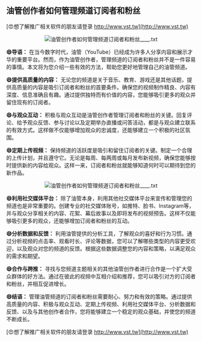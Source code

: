 ## **油管创作者如何管理频道订阅者和粉丝**

[😍想了解推广相关软件的朋友请登录 http://www.vst.tw](http://www.vst.tw)

 <center><img src="https://vst.tw/MP4/tuiguang/png/8.png" alt="油管创作者如何管理频道订阅者和粉丝____.txt"></center>

**😄导语：**
在当今数字时代，油管（YouTube）已经成为许多人分享内容和展示才华的重要平台。然而，作为油管创作者，管理频道的订阅者和粉丝并不是一件容易的事情。本文将为您介绍一些有效的方法，帮助您更好地管理自己的油管频道。

**😄提供高质量的内容：**
无论您的频道是关于音乐、教育、游戏还是其他话题，提供高质量的内容是吸引订阅者和粉丝的首要条件。确保您的视频制作精良、内容有深度、信息准确且有趣。通过提供独特而有价值的内容，您能够吸引更多的观众并留住现有的订阅者。

**😄与观众互动：**
积极与观众互动是油管创作者管理订阅者和粉丝的关键。回复评论、给予观众反馈、参与讨论以及定期举办直播或问答活动，都是与观众建立联系的有效方式。这样做不仅能够增加观众的忠诚度，还能够建立一个积极的社区氛围。

**😄定期上传视频：**
保持频道的活跃度是吸引和留住订阅者的关键。制定一个合理的上传计划，并且遵守它。无论是每周、每两周或每月发布新视频，确保您能够按时提供新的内容给观众。这样一来，订阅者和粉丝就能够知道何时可以期待到您的新作品。

 <center><img src="https://vst.tw/MP4/tuiguang/png/2.png" alt="油管创作者如何管理频道订阅者和粉丝____.txt"></center>

**😄利用社交媒体平台：**
除了油管本身，利用其他社交媒体平台来宣传和管理您的频道也是非常重要的。创建专业的社交媒体账号，如推特、脸书、Instagram等，并与观众分享相关的内容、花絮、幕后故事以及即将发布的视频预告。这样不仅能够吸引更多的观众，还能够增加订阅者和粉丝的互动。

**😄分析数据和反馈：**
利用油管提供的分析工具，了解观众的喜好和行为习惯。通过分析视频的点击率、观看时长、评论等数据，您可以了解哪些类型的内容更受欢迎，以及观众对您的频道的反馈。根据这些数据调整您的内容和策略，以满足观众的需求和期望。

**😄合作与跨推：**
寻找与您频道主题相关的其他油管创作者进行合作是一个扩大受众群体的好方法。通过在彼此的视频中互相介绍和推荐，您可以吸引对方的订阅者和粉丝，并相互促进增长。

**😄结语：**
管理油管频道的订阅者和粉丝需要耐心、努力和有效的策略。通过提供高质量的内容、积极与观众互动、定期上传视频、利用社交媒体平台、分析数据和反馈、以及与其他创作者合作，您将能够建立一个稳定的观众基础，并使您的频道不断成长。

[😍想了解推广相关软件的朋友请登录 http://www.vst.tw](http://www.vst.tw)



